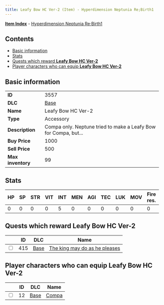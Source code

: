```yaml
---
title: Leafy Bow HC Ver-2 (Item) - Hyperdimension Neptunia Re;Birth1
---
```


[**Item Index**](/neptunia/rb1/item/index.html) - [Hyperdimension Neptunia Re;Birth1](/neptunia/rb1)

## Contents

- [Basic information](#basic-information)
- [Stats](#stats)
- [Quests which reward **Leafy Bow HC Ver-2**](#quests-which-reward-leafy-bow-hc-ver-2)
- [Player characters who can equip **Leafy Bow HC Ver-2**](#player-characters-who-can-equip-leafy-bow-hc-ver-2)
## Basic information

|   |   |
| -- | -- |
| **ID** | 3557 |
| **DLC** | [Base](/neptunia/rb1/dlc/1-base.html) |
| **Name** | Leafy Bow HC Ver-2 |
| **Type** | Accessory |
| **Description** | Compa only. Neptune tried to make a Leafy Bow for Compa, but... |
| **Buy Price** | 1000 |
| **Sell Price** | 500 |
| **Max inventory** | 99 |


## Stats

| HP | SP | STR | VIT | INT | MEN | AGI | TEC | LUK | MOV | Fire res. | Ice res. | Wind res. | Lightning res. |
| -- | -- | --- | --- | --- | --- | --- | --- | --- | --- | --------- | -------- | --------- | -------------- |
| 0 | 0 | 0 | 0 | 5 | 0 | 0 | 0 | 0 | 0 | 0 | 0 | 0 | 0 |


## Quests which reward **Leafy Bow HC Ver-2**

|    | ID | DLC | Name |
| -- | -- | --- | ---- |
| <input type="checkbox" id="rb1-quest-1-415" class="trackbox" /> | 415 | [Base](/neptunia/rb1/dlc/1-base.html) | [The king may do as he pleases](/neptunia/rb1/quest/1-415-the-king-may-do-as-he-pleases.html) |


## Player characters who can equip **Leafy Bow HC Ver-2**

|    | ID | DLC | Name |
| -- | -- | --- | ---- |
| <input type="checkbox" id="rb1-player-1-12" class="trackbox" /> | 12 | [Base](/neptunia/rb1/dlc/1-base.html) | [Compa](/neptunia/rb1/player/1-12-compa.html) |
